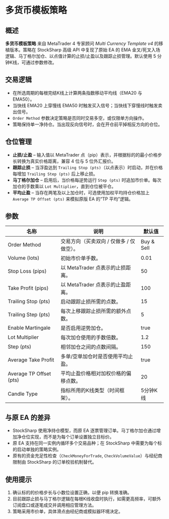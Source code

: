 # 多货币模板策略

## 概述
**多货币模板策略** 来自 MetaTrader 4 专家顾问 *Multi Currency Template v4* 的移植版本。策略在 StockSharp 高级 API 中复现了原始 EA 的 EMA 金叉/死叉入场逻辑、马丁格尔加仓、以点值计算的止损/止盈以及跟踪止损管理。默认使用 5 分钟K线，可通过参数修改。

## 交易逻辑
- 在所选周期的每根完结K线上计算两条指数移动平均线（EMA20 与 EMA50）。
- 当快线 EMA20 上穿慢线 EMA50 时触发买入信号；当快线下穿慢线时触发卖出信号。
- `Order Method` 参数决定策略是否同时交易多空，或仅限单方向操作。
- 策略保持单一净持仓。当出现反向信号时，会在开仓前平掉相反方向的仓位。

## 仓位管理
- **止损/止盈** – 输入值以 MetaTrader 点（pip）表示，并根据标的的最小价格步长转换为真实价格距离，兼容 4 位与 5 位外汇报价。
- **跟踪止损** – 当浮盈达到 `Trailing Stop (pts)`（以点表示）时启动，并在价格每增加 `Trailing Step (pts)` 后上移止损。
- **马丁格尔加仓** – 启用后，当价格每逆势运行 `Step (pts)` 时追加市价单。每次加仓的手数乘以 `Lot Multiplier`，直到仓位被平仓。
- **平均止盈** – 当存在两笔及以上加仓时，可选使用加权平均持仓价格加上 `Average TP Offset (pts)` 来模拟原版 EA 的“TP 平均”逻辑。

## 参数
| 名称 | 说明 | 默认值 |
| --- | --- | --- |
| Order Method | 交易方向（买卖双向 / 仅做多 / 仅做空）。 | Buy & Sell |
| Volume (lots) | 初始市价单手数。 | 0.01 |
| Stop Loss (pips) | 以 MetaTrader 点表示的止损距离。 | 50 |
| Take Profit (pips) | 以 MetaTrader 点表示的止盈距离。 | 100 |
| Trailing Stop (pts) | 启动跟踪止损所需的点数。 | 15 |
| Trailing Step (pts) | 每次上移跟踪止损所需的额外点数。 | 5 |
| Enable Martingale | 是否启用逆势加仓。 | true |
| Lot Multiplier | 每次加仓使用的手数倍数。 | 1.2 |
| Step (pts) | 相邻加仓之间的点数间隔。 | 150 |
| Average Take Profit | 多单/空单加仓时是否使用平均止盈。 | true |
| Average TP Offset (pts) | 平均止盈价格相对加权价格的偏移点数。 | 20 |
| Candle Type | 指标所用的K线类型（时间框架）。 | 5分钟K线 |

## 与原 EA 的差异
- StockSharp 使用净持仓模型，而原 EA 逐票管理订单。马丁格尔加仓通过增加净仓位实现，而不是为每个订单设置独立目标价。
- 原 EA 支持在同一实例内循环多个交易品种；在 StockSharp 中需要为每个标的启动单独的策略实例。
- 原有的资金充足性检查（`CheckMoneyForTrade`, `CheckVolumeValue`）与经纪商限制由 StockSharp 的订单校验机制替代。

## 使用提示
1. 确认标的的价格步长与小数位设置正确，以便 pip 转换准确。
2. 目前跟踪止损与马丁格尔逻辑在每根K线收盘时执行，如需更高频率，可额外订阅盘口或逐笔成交并调用相应管理方法。
3. 策略采用市价单，具体滑点由经纪商或模拟器环境决定。
